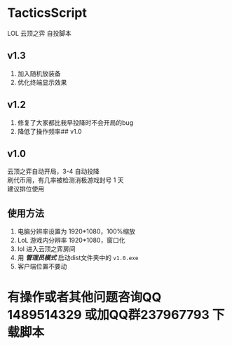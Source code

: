 # TacticsScript
 LOL 云顶之弈 自投脚本

## v1.3
1. 加入随机放装备  
2. 优化终端显示效果  
## v1.2 
1. 修复了大家都比我早投降时不会开局的bug  
2. 降低了操作频率## v1.0  
## v1.0
云顶之弈自动开局，3-4 自动投降  
刷代币用，有几率被检测消极游戏封号 1 天  
建议排位使用

## 使用方法
1. 电脑分辨率设置为 1920*1080，100%缩放
2. LoL 游戏内分辨率 1920*1080，窗口化
3. lol 进入云顶之弈房间
4. 用 ***管理员模式*** 启动dist文件夹中的 `v1.0.exe`
5. 客户端位置不要动

# 有操作或者其他问题咨询QQ 1489514329 或加QQ群237967793 下载脚本

<!--
## 其他分辨率

该版本只适合1920*1080  
如果需要其他分辨率，可以自行截取相对应分辨率的图片(红框部分)

- inGame.png  
![](https://images-cdn.shimo.im/t600K10cOpLfT1aM__original.png)  
- inGameTag.png  
![](https://images-cdn.shimo.im/urfRvq4ASUt21tFV__original.png)  
- okTag.png  
![](https://images-cdn.shimo.im/FMbyQBImR7NjvWb0__original.png)  
- roomStart.png  
![](https://images-cdn.shimo.im/EJfSBPTK4UCD7IvB__original.png)  
- 3-4Tag.png  
![](https://images-cdn.shimo.im/67T6uI8cKYgPXdYd__original.png)  
3-4Tag可以选择其他回合提前或延迟认输  
-->
